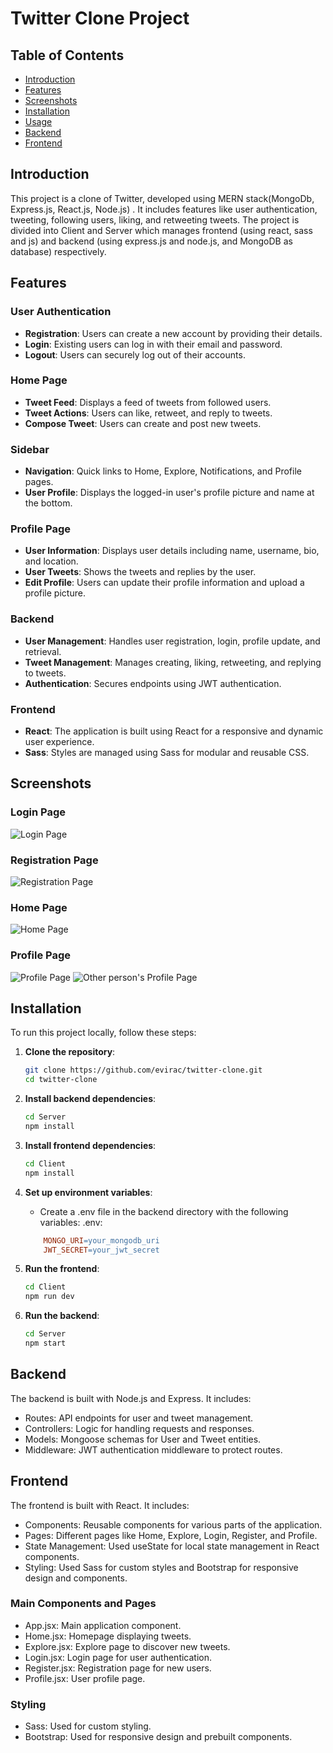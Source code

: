 # Twitter Clone Project

## Table of Contents

- [Introduction](#introduction)
- [Features](#features)
- [Screenshots](#screenshots)
- [Installation](#installation)
- [Usage](#usage)
- [Backend](#backend)
- [Frontend](#frontend)

## Introduction

This project is a clone of Twitter, developed using MERN stack(MongoDb, Express.js, React.js, Node.js) . It includes features like user authentication, tweeting, following users, liking, and retweeting tweets. The project is divided into Client and Server which manages frontend (using react, sass and js) and backend (using express.js and node.js, and MongoDB as database) respectively.

## Features

### User Authentication

- **Registration**: Users can create a new account by providing their details.
- **Login**: Existing users can log in with their email and password.
- **Logout**: Users can securely log out of their accounts.

### Home Page

- **Tweet Feed**: Displays a feed of tweets from followed users.
- **Tweet Actions**: Users can like, retweet, and reply to tweets.
- **Compose Tweet**: Users can create and post new tweets.

### Sidebar

- **Navigation**: Quick links to Home, Explore, Notifications, and Profile pages.
- **User Profile**: Displays the logged-in user's profile picture and name at the bottom.

### Profile Page

- **User Information**: Displays user details including name, username, bio, and location.
- **User Tweets**: Shows the tweets and replies by the user.
- **Edit Profile**: Users can update their profile information and upload a profile picture.

### Backend

- **User Management**: Handles user registration, login, profile update, and retrieval.
- **Tweet Management**: Manages creating, liking, retweeting, and replying to tweets.
- **Authentication**: Secures endpoints using JWT authentication.

### Frontend

- **React**: The application is built using React for a responsive and dynamic user experience.
- **Sass**: Styles are managed using Sass for modular and reusable CSS.

## Screenshots

### Login Page

![Login Page](Screenshots/LoginPage.png)

### Registration Page

![Registration Page](Screenshots/RegistrationPage.png)

### Home Page

![Home Page](Screenshots/HomePage.png)

### Profile Page

![Profile Page](Screenshots/ProfilePage.png)
![Other person's Profile Page](Screenshots/OtherPersonProfilePage.png)

## Installation

To run this project locally, follow these steps:

1. **Clone the repository**:
   ```bash
   git clone https://github.com/evirac/twitter-clone.git
   cd twitter-clone
   ```
2. **Install backend dependencies**:
   ```bash
   cd Server
   npm install
   ```
3. **Install frontend dependencies**:

   ```bash
   cd Client
   npm install
   ```

4. **Set up environment variables**:

   - Create a .env file in the backend directory with the following variables:
     .env:

   ```makefile
       MONGO_URI=your_mongodb_uri
       JWT_SECRET=your_jwt_secret
   ```

5. **Run the frontend**:

   ```bash
   cd Client
   npm run dev
   ```

6. **Run the backend**:
   ```bash
   cd Server
   npm start
   ```

## Backend

The backend is built with Node.js and Express. It includes:

- Routes: API endpoints for user and tweet management.
- Controllers: Logic for handling requests and responses.
- Models: Mongoose schemas for User and Tweet entities.
- Middleware: JWT authentication middleware to protect routes.

## Frontend

The frontend is built with React. It includes:

- Components: Reusable components for various parts of the application.
- Pages: Different pages like Home, Explore, Login, Register, and Profile.
- State Management: Used useState for local state management in React components.
- Styling: Used Sass for custom styles and Bootstrap for responsive design and components.

### Main Components and Pages

- App.jsx: Main application component.
- Home.jsx: Homepage displaying tweets.
- Explore.jsx: Explore page to discover new tweets.
- Login.jsx: Login page for user authentication.
- Register.jsx: Registration page for new users.
- Profile.jsx: User profile page.

### Styling

- Sass: Used for custom styling.
- Bootstrap: Used for responsive design and prebuilt components.
